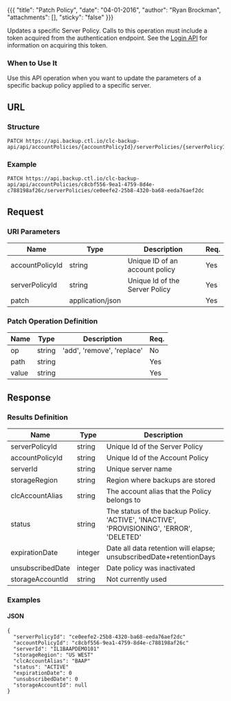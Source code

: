 {{{
  "title": "Patch Policy",
  "date": "04-01-2016",
  "author": "Ryan Brockman",
  "attachments": [],
  "sticky": "false"
}}}

Updates a specific Server Policy. Calls to this operation must include a token acquired from the authentication endpoint. See the [Login API](../Authentication/login.md) for information on acquiring this token.

### When to Use It

Use this API operation when you want to update the parameters of a specific backup policy applied to a specific server.

## URL

### Structure

    PATCH https://api.backup.ctl.io/clc-backup-api/api/accountPolicies/{accountPolicyId}/serverPolicies/{serverPolicyId}

### Example

    PATCH https://api.backup.ctl.io/clc-backup-api/api/accountPolicies/c8cbf556-9ea1-4759-8d4e-c788198af26c/serverPolicies/ce0eefe2-25b8-4320-ba68-eeda76aef2dc

## Request

### URI Parameters

| Name | Type | Description | Req. |
| --- | --- | --- | --- |
| accountPolicyId | string | Unique ID of an account policy | Yes |
| serverPolicyId | string | Unique Id of the Server Policy | Yes |
| patch | application/json |  | Yes |

### Patch Operation Definition

| Name | Type | Description | Req. |
| --- | --- | --- | --- |
| op | string | 'add', 'remove', 'replace' | No |
| path | string |  | Yes |
| value | string |  | Yes |


## Response

### Results Definition

| Name | Type | Description |
| --- | --- | --- |
| serverPolicyId | string | Unique Id of the Server Policy |
| accountPolicyId | string | Unique Id of the Account Policy |
| serverId | string | Unique server name |
| storageRegion | string | Region where backups are stored |
| clcAccountAlias | string | The account alias that the Policy belongs to |
| status | string | The status of the backup Policy. 'ACTIVE', 'INACTIVE', 'PROVISIONING', 'ERROR', 'DELETED' |
| expirationDate | integer | Date all data retention will elapse; unsubscribedDate+retentionDays |
| unsubscribedDate | integer | Date policy was inactivated |
| storageAccountId | string | Not currently used |


### Examples

#### JSON

    {
      "serverPolicyId": "ce0eefe2-25b8-4320-ba68-eeda76aef2dc"
      "accountPolicyId": "c8cbf556-9ea1-4759-8d4e-c788198af26c"
      "serverId": "IL1BAAPDEMO101"
      "storageRegion": "US WEST"
      "clcAccountAlias": "BAAP"
      "status": "ACTIVE"
      "expirationDate": 0
      "unsubscribedDate": 0
      "storageAccountId": null
    }
